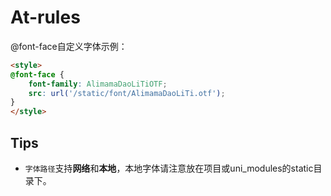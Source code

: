 # At-rules

<!-- CSSJSON.at_rules_values.compatibility -->

@font-face自定义字体示例：
```html
<style>
@font-face {
    font-family: AlimamaDaoLiTiOTF;
    src: url('/static/font/AlimamaDaoLiTi.otf');
}
</style>
```

## Tips
- `字体路径`支持**网络**和**本地**，本地字体请注意放在项目或uni_modules的static目录下。
